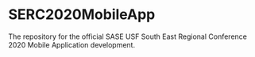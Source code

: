 # SERC2020MobileApp
The repository for the official SASE USF South East Regional Conference 2020 Mobile Application development.
